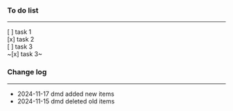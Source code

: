 








### To do list

---

[ ] task 1  
[x] task 2  
[ ] task 3  
~[x] task 3~  



### Change log

---

- 2024-11-17 dmd    added new items  
- 2024-11-15 dmd    deleted old items  